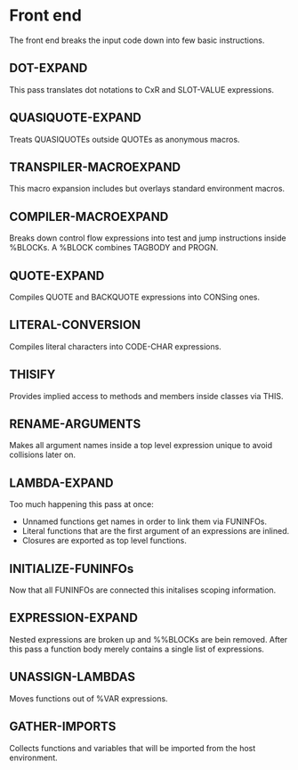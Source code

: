 Front end
=========

The front end breaks the input code down into few basic instructions.

## DOT-EXPAND

This pass translates dot notations to CxR and SLOT-VALUE expressions.

## QUASIQUOTE-EXPAND

Treats QUASIQUOTEs outside QUOTEs as anonymous macros.

## TRANSPILER-MACROEXPAND

This macro expansion includes but overlays standard environment
macros.

## COMPILER-MACROEXPAND

Breaks down control flow expressions into test and jump instructions
inside %BLOCKs.  A %BLOCK combines TAGBODY and PROGN.

## QUOTE-EXPAND

Compiles QUOTE and BACKQUOTE expressions into CONSing ones.

## LITERAL-CONVERSION

Compiles literal characters into CODE-CHAR expressions.

## THISIFY

Provides implied access to methods and members inside classes
via THIS.

## RENAME-ARGUMENTS

Makes all argument names inside a top level expression unique
to avoid collisions later on.

## LAMBDA-EXPAND

Too much happening this pass at once:

* Unnamed functions get names in order to link them via FUNINFOs.
* Literal functions that are the first argument of an expressions are inlined.
* Closures are exported as top level functions.

## INITIALIZE-FUNINFOs

Now that all FUNINFOs are connected this initalises scoping information.

## EXPRESSION-EXPAND

Nested expressions are broken up and %%BLOCKs are bein removed.
After this pass a function body merely contains a single list of expressions.

## UNASSIGN-LAMBDAS

Moves functions out of %VAR expressions.

## GATHER-IMPORTS

Collects functions and variables that will be imported from the host
environment.
